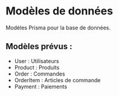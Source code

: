# Modèles de données

Modèles Prisma pour la base de données.

## Modèles prévus :
- User : Utilisateurs
- Product : Produits
- Order : Commandes
- OrderItem : Articles de commande
- Payment : Paiements
